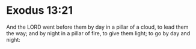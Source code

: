 # Exodus 13:21

And the LORD went before them by day in a pillar of a cloud, to lead them the way; and by night in a pillar of fire, to give them light; to go by day and night: